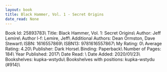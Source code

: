```yaml
---
layout: book
title: Black Hammer, Vol. 1 - Secret Origins
date_read: None
---
```


Book Id: 25893783\ 
Title: Black Hammer, Vol. 1: Secret Origins\ 
Author: Jeff Lemire\ 
Author l-f: Lemire, Jeff\ 
Additional Authors: Dean Ormston, Dave    Stewart\ 
ISBN: 1616557869\ 
ISBN13: 9781616557867\ 
My Rating: 0\ 
Average Rating: 4.20\ 
Publisher: Dark Horse\ 
Binding: Paperback\ 
Number of Pages: 184\ 
Year Published: 2017\ 
Date Read: \ 
Date Added: 2020/01/23\ 
Bookshelves: kupka-wstydu\ 
Bookshelves with positions: kupka-wstydu (#914)\ 

